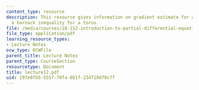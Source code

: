 ```yaml
---
content_type: resource
description: This resource gives information on gradient estimate for a torus and
  a harnack inequality for a torus.
file: /media/courses/18-152-introduction-to-partial-differential-equations-fall-2005/297e8fb5555f70fa8b1f234710d70c7f_lecture12.pdf
file_type: application/pdf
learning_resource_types:
- Lecture Notes
ocw_type: OCWFile
parent_title: Lecture Notes
parent_type: CourseSection
resourcetype: Document
title: lecture12.pdf
uid: 297e8fb5-555f-70fa-8b1f-234710d70c7f
---
```

